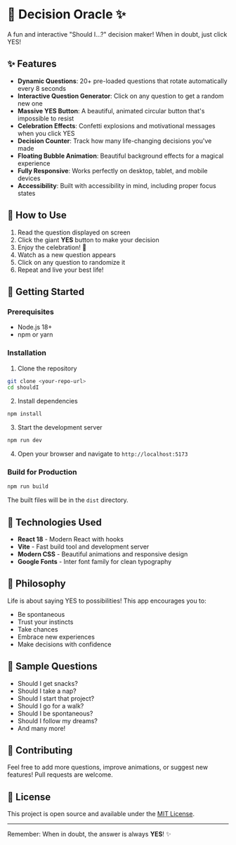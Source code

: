# 🤔 Decision Oracle ✨

A fun and interactive "Should I...?" decision maker! When in doubt, just click YES!

## ✨ Features

- **Dynamic Questions**: 20+ pre-loaded questions that rotate automatically every 8 seconds
- **Interactive Question Generator**: Click on any question to get a random new one
- **Massive YES Button**: A beautiful, animated circular button that's impossible to resist
- **Celebration Effects**: Confetti explosions and motivational messages when you click YES
- **Decision Counter**: Track how many life-changing decisions you've made
- **Floating Bubble Animation**: Beautiful background effects for a magical experience
- **Fully Responsive**: Works perfectly on desktop, tablet, and mobile devices
- **Accessibility**: Built with accessibility in mind, including proper focus states

## 🎯 How to Use

1. Read the question displayed on screen
2. Click the giant **YES** button to make your decision
3. Enjoy the celebration! 🎉
4. Watch as a new question appears
5. Click on any question to randomize it
6. Repeat and live your best life!

## 🚀 Getting Started

### Prerequisites

- Node.js 18+ 
- npm or yarn

### Installation

1. Clone the repository
```bash
git clone <your-repo-url>
cd shouldI
```

2. Install dependencies
```bash
npm install
```

3. Start the development server
```bash
npm run dev
```

4. Open your browser and navigate to `http://localhost:5173`

### Build for Production

```bash
npm run build
```

The built files will be in the `dist` directory.

## 🎨 Technologies Used

- **React 18** - Modern React with hooks
- **Vite** - Fast build tool and development server
- **Modern CSS** - Beautiful animations and responsive design
- **Google Fonts** - Inter font family for clean typography

## 🌟 Philosophy

Life is about saying YES to possibilities! This app encourages you to:
- Be spontaneous
- Trust your instincts
- Take chances
- Embrace new experiences
- Make decisions with confidence

## 🎪 Sample Questions

- Should I get snacks?
- Should I take a nap?
- Should I start that project?
- Should I go for a walk?
- Should I be spontaneous?
- Should I follow my dreams?
- And many more!

## 🤝 Contributing

Feel free to add more questions, improve animations, or suggest new features! Pull requests are welcome.

## 📝 License

This project is open source and available under the [MIT License](LICENSE).

---

Remember: When in doubt, the answer is always **YES**! ✨
